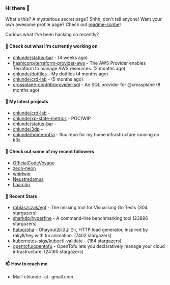 ### Hi there 👋

What's this? A mysterious secret page? Shhh, don't tell anyone!
Want your own awesome profile page? Check out [readme-scribe](https://github.com/muesli/readme-scribe)!

Curious what I've been hacking on recently?

#### 👷 Check out what I'm currently working on

- [chlunde/status-bar](https://github.com/chlunde/status-bar) -  (4 weeks ago)
- [hashicorp/terraform-provider-aws](https://github.com/hashicorp/terraform-provider-aws) - The AWS Provider enables Terraform to manage AWS resources. (2 months ago)
- [chlunde/dotfiles](https://github.com/chlunde/dotfiles) - My dotfiles (4 months ago)
- [chlunde/crd-lab](https://github.com/chlunde/crd-lab) -  (5 months ago)
- [crossplane-contrib/provider-sql](https://github.com/crossplane-contrib/provider-sql) - An SQL provider for @crossplane (8 months ago)

#### 🌱 My latest projects

- [chlunde/crd-lab](https://github.com/chlunde/crd-lab) - 
- [chlunde/xp-state-metrics](https://github.com/chlunde/xp-state-metrics) - POC/WIP
- [chlunde/status-bar](https://github.com/chlunde/status-bar) - 
- [chlunde/3dp](https://github.com/chlunde/3dp) - 
- [chlunde/home-infra](https://github.com/chlunde/home-infra) - flux repo for my home infrastructure running on k3s 



#### 👯 Check out some of my recent followers

- [OfficialCodeVoyage](https://github.com/OfficialCodeVoyage)
- [zeon-neon](https://github.com/zeon-neon)
- [whirlwin](https://github.com/whirlwin)
- [Neustradamus](https://github.com/Neustradamus)
- [haarchri](https://github.com/haarchri)

#### 🌟 Recent Stars

- [roblaszczak/vgt](https://github.com/roblaszczak/vgt) - The missing tool for Visualising Go Tests (304 stargazers)
- [sharkdp/hyperfine](https://github.com/sharkdp/hyperfine) - A command-line benchmarking tool (23896 stargazers)
- [hatoo/oha](https://github.com/hatoo/oha) - Ohayou(おはよう), HTTP load generator, inspired by rakyll/hey with tui animation. (7402 stargazers)
- [kubernetes-sigs/kubectl-validate](https://github.com/kubernetes-sigs/kubectl-validate) -  (184 stargazers)
- [opentofu/opentofu](https://github.com/opentofu/opentofu) - OpenTofu lets you declaratively manage your cloud infrastructure. (24160 stargazers)

#### 📫 How to reach me

- Mail: chlunde -at- gmail.com
